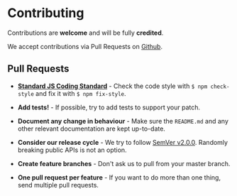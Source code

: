 # Contributing

Contributions are **welcome** and will be fully **credited**.

We accept contributions via Pull Requests on [Github](https://github.com/pxgamer/arionum-wallet).

## Pull Requests

- **[Standard JS Coding Standard](https://standardjs.com)** - Check the code style with ``$ npm check-style`` and fix it with ``$ npm fix-style``.

- **Add tests!** - If possible, try to add tests to support your patch.

- **Document any change in behaviour** - Make sure the `README.md` and any other relevant documentation are kept up-to-date.

- **Consider our release cycle** - We try to follow [SemVer v2.0.0](https://semver.org). Randomly breaking public APIs is not an option.

- **Create feature branches** - Don't ask us to pull from your master branch.

- **One pull request per feature** - If you want to do more than one thing, send multiple pull requests.
